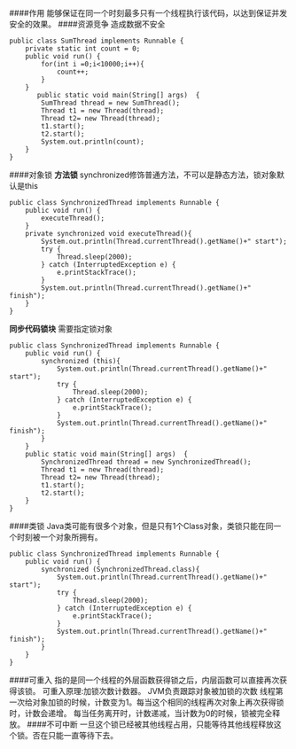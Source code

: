 ####作用
能够保证在同一个时刻最多只有一个线程执行该代码，以达到保证并发安全的效果。
####资源竞争
造成数据不安全
````
public class SumThread implements Runnable {
    private static int count = 0;
    public void run() {
        for(int i =0;i<10000;i++){
            count++;
        }
    }
       public static void main(String[] args)  {
        SumThread thread = new SumThread();
        Thread t1 = new Thread(thread);
        Thread t2= new Thread(thread);
        t1.start();
        t2.start();
        System.out.println(count);
    }
}
````
####对象锁
**方法锁**
synchronized修饰普通方法，不可以是静态方法，锁对象默认是this
```
public class SynchronizedThread implements Runnable {
    public void run() {
        executeThread();
    }
    private synchronized void executeThread(){
        System.out.println(Thread.currentThread().getName()+" start");
        try {
            Thread.sleep(2000);
        } catch (InterruptedException e) {
            e.printStackTrace();
        }
        System.out.println(Thread.currentThread().getName()+" finish");
    }
}
```


**同步代码锁块**
需要指定锁对象
```
public class SynchronizedThread implements Runnable {
    public void run() {
        synchronized (this){
            System.out.println(Thread.currentThread().getName()+" start");
            try {
                Thread.sleep(2000);
            } catch (InterruptedException e) {
                e.printStackTrace();
            }
            System.out.println(Thread.currentThread().getName()+" finish");
        }
    }
    public static void main(String[] args)  {
        SynchronizedThread thread = new SynchronizedThread();
        Thread t1 = new Thread(thread);
        Thread t2= new Thread(thread);
        t1.start();
        t2.start();
    }
}
```
####类锁
Java类可能有很多个对象，但是只有1个Class对象，类锁只能在同一个时刻被一个对象所拥有。
```
public class SynchronizedThread implements Runnable {
    public void run() {
        synchronized (SynchronizedThread.class){
            System.out.println(Thread.currentThread().getName()+" start");
            try {
                Thread.sleep(2000);
            } catch (InterruptedException e) {
                e.printStackTrace();
            }
            System.out.println(Thread.currentThread().getName()+" finish");
        }
    }
}
```
####可重入
指的是同一个线程的外层函数获得锁之后，内层函数可以直接再次获得该锁。
可重入原理:加锁次数计数器。
JVM负责跟踪对象被加锁的次数
线程第一次给对象加锁的时候，计数变为1。每当这个相同的线程再次对象上再次获得锁时，计数会递增。
每当任务离开时，计数递减，当计数为0的时候，锁被完全释放。
####不可中断
一旦这个锁已经被其他线程占用，只能等待其他线程释放这个锁。否在只能一直等待下去。  
